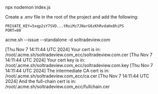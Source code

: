 npx nodemon index.js



Create a .env file in the root of the project and add the following:
```
PRIVATE_KEY=5xqp2sY7SVD...tRoiMz7JNarG6zKhRvdaHx8hiPS
PORT=80

```




acme.sh --issue --standalone -d soltradeview.com


[Thu Nov  7 14:11:44 UTC 2024] Your cert is in: /root/.acme.sh/soltradeview.com_ecc/soltradeview.com.cer
[Thu Nov  7 14:11:44 UTC 2024] Your cert key is in: /root/.acme.sh/soltradeview.com_ecc/soltradeview.com.key
[Thu Nov  7 14:11:44 UTC 2024] The intermediate CA cert is in: /root/.acme.sh/soltradeview.com_ecc/ca.cer
[Thu Nov  7 14:11:44 UTC 2024] And the full-chain cert is in: /root/.acme.sh/soltradeview.com_ecc/fullchain.cer